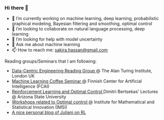 ### Hi there 👋

- 🔭 I’m currently working on machine learning, deep learning, probabilistic graphical modeling, Bayesian filtering and smoothing, optimal control
- 👯 I’m looking to collaborate on natural language processing, deep learning
- 🤔 I’m looking for help with model uncertainty
- 💬 Ask me about machine learning
- 📫 How to reach me: sakira.hassan@gmail.com 

Reading groups/Seminars that I am following:
- <a href="https://sites.google.com/view/dce-reading-group"> Data-Centric Engineering Reading Group </a> @ The Alan Turing Institute, London UK
- <a href="https://fcai.fi/machine-learning-coffee-seminar"> Machine Learning Coffee Seminar </a> @ Finnish Center for Artificial Intelligence (FCAI)
- <a href="http://www.mit.edu/~dimitrib/RLbook.html"> Reinforcement Learning and Optimal Control </a> Dimitri Bertsekas' Lectures @ Arizona State University
- <a href="https://www.imsi.institute/programs/"> Workshops related to Optimal control </a> @  Institute for Mathematical and Statistical Innovation (IMSI) 
- <a href="https://awjuliani.medium.com/"> A nice personal blog of Juliani on RL</a>




<!--
**sakira/sakira** is a ✨ _special_ ✨ repository because its `README.md` (this file) appears on your GitHub profile.

Here are some ideas to get you started:

- 🔭 I’m currently working on ...
- 🌱 I’m currently learning ...
- 👯 I’m looking to collaborate on ...
- 🤔 I’m looking for help with ...
- 💬 Ask me about ...
- 📫 How to reach me: ...
- 😄 Pronouns: ...
- ⚡ Fun fact: ...
-->
